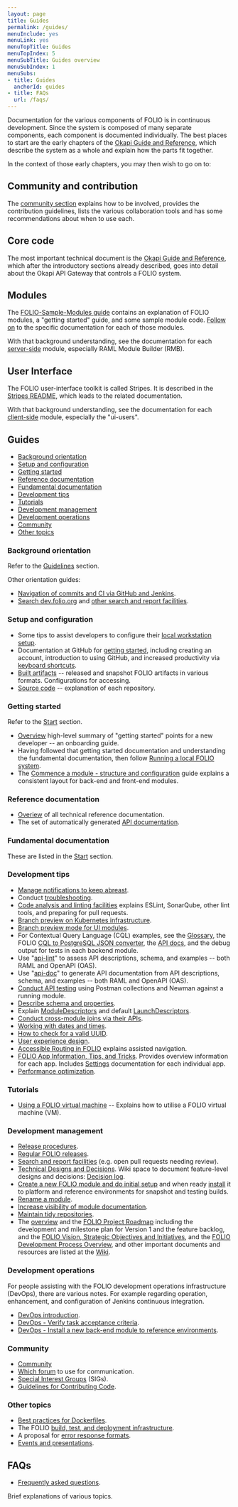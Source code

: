 ```yaml
---
layout: page
title: Guides
permalink: /guides/
menuInclude: yes
menuLink: yes
menuTopTitle: Guides
menuTopIndex: 5
menuSubTitle: Guides overview
menuSubIndex: 1
menuSubs:
- title: Guides
  anchorId: guides
- title: FAQs
  url: /faqs/
---
```


Documentation for the various components of FOLIO is in continuous
development. Since the system is composed of many separate components,
each component is documented individually. The best places to start are
the early chapters
of the [Okapi Guide and Reference](https://github.com/folio-org/okapi/blob/master/doc/guide.md),
which describe the system as a whole and explain how the parts fit
together.

In the context of those early chapters, you may then wish to go on to:

## Community and contribution

The [community section](/community/) explains how to be involved,
provides the contribution guidelines, lists the various collaboration tools
and has some recommendations about when to use each.

## Core code

The most important technical document is the
[Okapi Guide and Reference](https://github.com/folio-org/okapi/blob/master/doc/guide.md),
which after the introductory sections already described, goes into
detail about the Okapi API Gateway that controls a FOLIO system.

## Modules

The [FOLIO-Sample-Modules guide](https://github.com/folio-org/folio-sample-modules/blob/master/README.md)
contains an explanation of FOLIO modules, a "getting started" guide,
and some sample module code.
[Follow on](https://github.com/folio-org/folio-sample-modules/blob/master/README.md#further-reading)
to the specific documentation for each of those modules.

With that background understanding, see the documentation for each
[server-side](/source-code/#server-side)
module, especially RAML Module Builder (RMB).

## User Interface

The FOLIO user-interface toolkit is called Stripes. It is described in the
[Stripes README](https://github.com/folio-org/stripes/blob/master/README.md),
which leads to the related documentation.

With that background understanding, see the documentation for each
[client-side](/source-code/#client-side)
module, especially the "ui-users".

## Guides

<!-- ../../okapi/doc/md2toc -l 2 -h 3 index.md -->
* [Background orientation](#background-orientation)
* [Setup and configuration](#setup-and-configuration)
* [Getting started](#getting-started)
* [Reference documentation](#reference-documentation)
* [Fundamental documentation](#fundamental-documentation)
* [Development tips](#development-tips)
* [Tutorials](#tutorials)
* [Development management](#development-management)
* [Development operations](#development-operations)
* [Community](#community)
* [Other topics](#other-topics)

### Background orientation

Refer to the [Guidelines](/guidelines/#background-orientation) section.

Other orientation guides:

- [Navigation of commits and CI via GitHub and Jenkins](navigate-commits/).
- [Search dev.folio.org](/search) and [other search and report facilities](/search-other).

### Setup and configuration

- Some tips to assist developers to configure their
  [local workstation setup](developer-setup).
- Documentation at GitHub for [getting started](https://docs.github.com/en/free-pro-team@latest/github/getting-started-with-github), including creating an account, introduction to using GitHub, and increased productivity via [keyboard shortcuts](https://docs.github.com/en/free-pro-team@latest/github/getting-started-with-github/keyboard-shortcuts).
- [Built artifacts](/download/artifacts/) -- released and snapshot FOLIO artifacts in various formats.
Configurations for accessing.
- [Source code](/source-code/) -- explanation of each repository.

### Getting started

Refer to the [Start](/start/) section.

- [Overview](/start/overview/) high-level summary of "getting started" points for a new developer -- an onboarding guide.
- Having followed that getting started documentation and understanding the fundamental documentation, then follow [Running a local FOLIO system](/guides/run-local-folio/).
- The [Commence a module - structure and configuration](/guides/commence-a-module/) guide explains a consistent layout for back-end and front-end modules.

### Reference documentation

- [Overiew](/reference/) of all technical reference documentation.
- <span id="api-reference"/> The set of automatically generated [API documentation](/reference/api/).

### Fundamental documentation

These are listed in the [Start](/start/) section.

### Development tips

- [Manage notifications to keep abreast](manage-notifications/).
- Conduct [troubleshooting](troubleshooting).
- [Code analysis and linting facilities](code-analysis) explains ESLint, SonarQube, other lint tools, and preparing for pull requests.
- [Branch preview on Kubernetes infrastructure](branch-preview-kubernetes/).
- [Branch preview mode for UI modules](branch-preview/).
- For Contextual Query Language (CQL) examples, see the [Glossary](/reference/glossary/#cql), the FOLIO [CQL to PostgreSQL JSON converter](https://github.com/folio-org/raml-module-builder#cql-contextual-query-language), the [API docs](/reference/api/), and the debug output for tests in each backend module.
- Use "[api-lint](/guides/api-lint/)" to assess API descriptions, schema, and examples -- both RAML and OpenAPI (OAS).
- Use "[api-doc](/guides/api-doc/)" to generate API documentation from API descriptions, schema, and examples -- both RAML and OpenAPI (OAS).
- [Conduct API testing](api-testing/) using Postman collections and Newman against a running module.
- [Describe schema and properties](describe-schema/).
- Explain [ModuleDescriptors](module-descriptor/) and default [LaunchDescriptors](module-descriptor/#launchdescriptor-properties).
- [Conduct cross-module joins via their APIs](cross-module-joins).
- [Working with dates and times](dates-and-times/).
- [How to check for a valid UUID](uuids).
- [User experience design](user-experience-design/).
- [Accessible Routing in FOLIO](https://github.com/folio-org/stripes-components/blob/master/docs/patterns/AccessibleRouting.md) explains assisted navigation.
- [FOLIO App Information, Tips, and Tricks](https://wiki.folio.org/display/FOLIOtips/).
  Provides overview information for each app.
  Includes [Settings](https://wiki.folio.org/display/FOLIOtips/Settings) documentation for each individual app.
- [Performance optimization](performance-optimization/).

### Tutorials

- [Using a FOLIO virtual machine](/tutorials/folio-vm/) -- Explains how to utilise a FOLIO virtual machine (VM).

### Development management

- [Release procedures](/guidelines/release-procedures/).
- [Regular FOLIO releases](regular-releases/).
- [Search and report facilities](/search-other) (e.g. open pull requests needing review).
- [Technical Designs and Decisions](https://wiki.folio.org/display/DD/). Wiki space to document feature-level designs and decisions:
[Decision log](https://wiki.folio.org/display/DD/Decision+log).
- [Create a new FOLIO module and do initial setup](/guidelines/create-new-repo/)
and when ready [install](/faqs/how-to-install-new-module/) it to platform and reference environments for snapshot and testing builds.
- [Rename a module](rename-module/).
- [Increase visibility of module documentation](visibility-module-docs/).
- [Maintain tidy repositories](tidy-repository/).
- <a id="roadmap"></a>The [overview](https://www.folio.org/platform/) and the [FOLIO Project Roadmap](https://wiki.folio.org/display/PC/FOLIO+Roadmap) including the development and milestone plan for Version 1 and the feature backlog,
and the [FOLIO Vision, Strategic Objectives and Initiatives](https://wiki.folio.org/pages/viewpage.action?pageId=52134787),
and the [FOLIO Development Process Overview](https://wiki.folio.org/display/COMMUNITY/FOLIO+Development+Process+Overview), and other important documents and resources are listed at the [Wiki](https://wiki.folio.org).

### Development operations

For people assisting with the FOLIO development operations infrastructure (DevOps), there are various notes.
For example regarding operation, enhancement, and configuration of Jenkins continuous integration.

- [DevOps introduction](devops-introduction/).
- [DevOps - Verify task acceptance criteria](devops-verify-task-acceptance/).
- [DevOps - Install a new back-end module to reference environments](devops-install-backend-module/).

### Community

- [Community](/community/)
- [Which forum](/guidelines/which-forum/) to use for communication.
- [Special Interest Groups](https://wiki.folio.org/display/PC/Special+Interest+Groups) (SIGs).
- [Guidelines for Contributing Code](/guidelines/contributing/).

### Other topics

- [Best practices for Dockerfiles](best-practices-dockerfiles).
- The FOLIO [build, test, and deployment infrastructure](automation/).
- A proposal for [error response formats](https://github.com/folio-org/okapi/blob/master/doc/error-formats-in-folio.md).
- [Events and presentations](/community/events/).

## FAQs

- [Frequently asked questions](/faqs/).

Brief explanations of various topics.

<div class="folio-spacer-content"></div>


